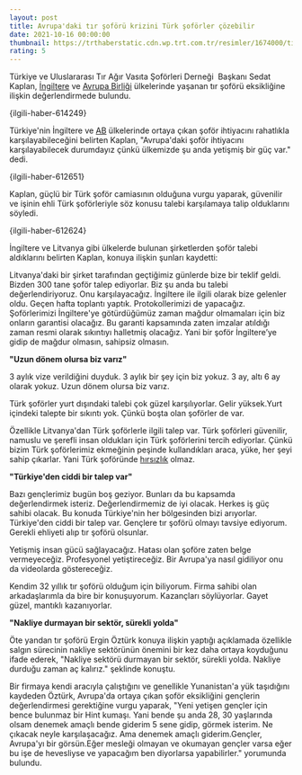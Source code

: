 ```yaml
--- 
layout: post
title: Avrupa'daki tır şoförü krizini Türk şoförler çözebilir
date: 2021-10-16 00:00:00
thumbnail: https://trthaberstatic.cdn.wp.trt.com.tr/resimler/1674000/tir-aa-1675081.jpg
rating: 5
---
```

<p>
	Türkiye ve Uluslararası Tır Ağır Vasıta Şoförleri Derneği  Başkanı Sedat Kaplan, <a href="https://www.trthaber.com/etiket/ingiltere/" target="_blank">İngiltere</a> ve <a href="https://www.trthaber.com/etiket/avrupa-birligi/" target="_blank">Avrupa Birliği</a> ülkelerinde yaşanan tır şoförü eksikliğine ilişkin değerlendirmede bulundu.</p>
<p>
	{ilgili-haber-614249}</p>
<p>
	Türkiye'nin İngiltere ve <a href="https://www.trthaber.com/etiket/ab/" target="_blank">AB</a> ülkelerinde ortaya çıkan şoför ihtiyacını rahatlıkla karşılayabileceğini belirten Kaplan, "Avrupa'daki şoför ihtiyacını karşılayabilecek durumdayız çünkü ülkemizde şu anda yetişmiş bir güç var." dedi.</p>
<p>
	{ilgili-haber-612651}</p>
<p>
	Kaplan, güçlü bir Türk şoför camiasının olduğuna vurgu yaparak, güvenilir ve işinin ehli Türk şoförleriyle söz konusu talebi karşılamaya talip olduklarını söyledi.</p>
<p>
	{ilgili-haber-612624}</p>
<p>
	İngiltere ve Litvanya gibi ülkelerde bulunan şirketlerden şoför talebi aldıklarını belirten Kaplan, konuya ilişkin şunları kaydetti:</p>
<p>
	Litvanya'daki bir şirket tarafından geçtiğimiz günlerde bize bir teklif geldi. Bizden 300 tane şoför talep ediyorlar. Biz şu anda bu talebi değerlendiriyoruz. Onu karşılayacağız. İngiltere ile ilgili olarak bize gelenler oldu. Geçen hafta toplantı yaptık. Protokollerimizi de yapacağız. Şoförlerimizi İngiltere'ye götürdüğümüz zaman mağdur olmamaları için biz onların garantisi olacağız. Bu garanti kapsamında zaten imzalar atıldığı zaman resmi olarak sıkıntıyı halletmiş olacağız. Yani bir şoför İngiltere’ye gidip de mağdur olmasın, sahipsiz olmasın.</p>
<p>
	<strong>"Uzun dönem olursa biz varız"</strong></p>
<p>
	3 aylık vize verildiğini duyduk. 3 aylık bir şey için biz yokuz. 3 ay, altı 6 ay olarak yokuz. Uzun dönem olursa biz varız.</p>
<p>
	Türk şoförler yurt dışındaki talebi çok güzel karşılıyorlar. Gelir yüksek.Yurt içindeki talepte bir sıkıntı yok. Çünkü boşta olan şoförler de var.</p>
<p>
	Özellikle Litvanya'dan Türk şoförlerle ilgili talep var. Türk şoförleri güvenilir, namuslu ve şerefli insan oldukları için Türk şoförlerini tercih ediyorlar. Çünkü bizim Türk şoförlerimiz ekmeğinin peşinde kullandıkları araca, yüke, her şeyi sahip çıkarlar. Yani Türk şoföründe <a href="https://www.trthaber.com/etiket/hirsizlik/" target="_blank">hırsızlık</a> olmaz.</p>
<p>
	<strong>"Türkiye'den ciddi bir talep var"</strong></p>
<p>
	Bazı gençlerimiz bugün boş geziyor. Bunları da bu kapsamda değerlendirmek isteriz. Değerlendirmemiz de iyi olacak. Herkes iş güç sahibi olacak. Bu konuda Türkiye'nin her bölgesinden bizi arıyorlar. Türkiye'den ciddi bir talep var. Gençlere tır şoförü olmayı tavsiye ediyorum. Gerekli ehliyeti alıp tır şoförü olsunlar.</p>
<p>
	Yetişmiş insan gücü sağlayacağız. Hatası olan şoföre zaten belge vermeyeceğiz. Profesyonel yetiştireceğiz. Bir Avrupa'ya nasıl gidiliyor onu da videolarda göstereceğiz.</p>
<p>
	Kendim 32 yıllık tır şoförü olduğum için biliyorum. Firma sahibi olan arkadaşlarımla da bire bir konuşuyorum. Kazançları söylüyorlar. Gayet güzel, mantıklı kazanıyorlar.</p>
<p>
	<strong>"Nakliye durmayan bir sektör, sürekli yolda"</strong></p>
<p>
	Öte yandan tır şoförü Ergin Öztürk konuya ilişkin yaptığı açıklamada özellikle salgın sürecinin nakliye sektörünün önemini bir kez daha ortaya koyduğunu ifade ederek, "Nakliye sektörü durmayan bir sektör, sürekli yolda. Nakliye durduğu zaman aç kalırız." şeklinde konuştu.</p>
<p>
	Bir firmaya kendi aracıyla çalıştığını ve genellikle Yunanistan'a yük taşıdığını kaydeden Öztürk, Avrupa'da ortaya çıkan şoför eksikliğini gençlerin değerlendirmesi gerektiğine vurgu yaparak, "Yeni yetişen gençler için bence bulunmaz bir Hint kumaşı. Yani bende şu anda 28, 30 yaşlarında olsam denemek amaçlı bende giderim 5 sene gidip, görmek isterim. Ne çıkacak neyle karşılaşacağız. Ama denemek amaçlı giderim.Gençler, Avrupa'yı bir görsün.Eğer mesleği olmayan ve okumayan gençler varsa eğer bu işe de hevesliyse ve yapacağım ben diyorlarsa yapabilirler." yorumunda bulundu.<br />
	 </p>
